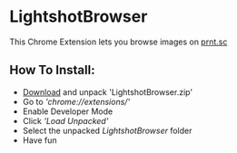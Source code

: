 # LightshotBrowser
This Chrome Extension lets you browse images on <a href="http://www.prnt.sc">prnt.sc</a>

<H2>How To Install:</H2>

<ul>
  <li><a href="https://github.com/xKraig/LightshotBrowser/raw/master/LightShotBrowser.zip">Download</a> and unpack 'LightshotBrowser.zip'</li>
  <li>Go to <i>'chrome://extensions/'</i></li>
  <li>Enable Developer Mode</li>
  <li>Click <i>'Load Unpacked'</i></li>
  <li>Select the unpacked <i>LightshotBrowser</i> folder</li>
  <li>Have fun</li>
</ul>
  
